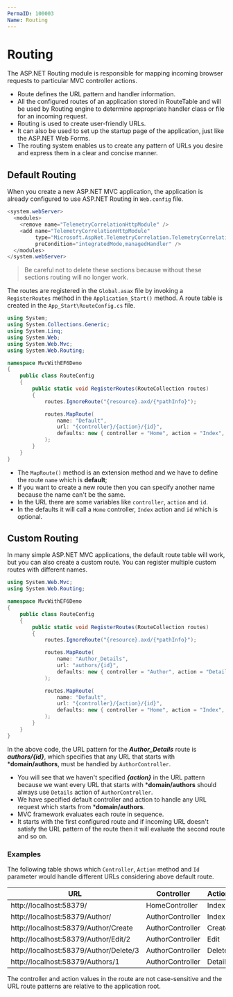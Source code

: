 ```yaml
---
PermaID: 100003
Name: Routing
---
```


# Routing

The ASP.NET Routing module is responsible for mapping incoming browser requests to particular MVC controller actions. 

 - Route defines the URL pattern and handler information. 
 - All the configured routes of an application stored in RouteTable and will be used by Routing engine to determine appropriate handler class or file for an incoming request.
 - Routing is used to create user-friendly URLs. 
 - It can also be used to set up the startup page of the application, just like the ASP.NET Web Forms. 
 - The routing system enables us to create any pattern of URLs you desire and express them in a clear and concise manner.

## Default Routing

When you create a new ASP.NET MVC application, the application is already configured to use ASP.NET Routing in `Web.config` file.

```csharp
<system.webServer>
  <modules>
    <remove name="TelemetryCorrelationHttpModule" />
    <add name="TelemetryCorrelationHttpModule" 
         type="Microsoft.AspNet.TelemetryCorrelation.TelemetryCorrelationHttpModule, Microsoft.AspNet.TelemetryCorrelation" 
         preCondition="integratedMode,managedHandler" />
  </modules>
</system.webServer>
``` 

> Be careful not to delete these sections because without these sections routing will no longer work.

The routes are registered in the `Global.asax` file by invoking a `RegisterRoutes` method in the `Application_Start()` method. A route table is created in the `App_Start\RouteConfig.cs` file. 

```csharp
using System;
using System.Collections.Generic;
using System.Linq;
using System.Web;
using System.Web.Mvc;
using System.Web.Routing;

namespace MvcWithEF6Demo
{
    public class RouteConfig
    {
        public static void RegisterRoutes(RouteCollection routes)
        {
            routes.IgnoreRoute("{resource}.axd/{*pathInfo}");

            routes.MapRoute(
                name: "Default",
                url: "{controller}/{action}/{id}",
                defaults: new { controller = "Home", action = "Index", id = UrlParameter.Optional }
            );
        }
    }
}
```

 - The `MapRoute()` method is an extension method and we have to define the route `name` which is **default**; 
 - If you want to create a new route then you can specify another name because the name can't be the same. 
 - In the URL there are some variables like `controller`, `action` and `id`. 
 - In the defaults it will call a `Home` controller, `Index` action and `id` which is optional.

## Custom Routing

In many simple ASP.NET MVC applications, the default route table will work, but you can also create a custom route. You can register multiple custom routes with different names.

```csharp
using System.Web.Mvc;
using System.Web.Routing;

namespace MvcWithEF6Demo
{
    public class RouteConfig
    {
        public static void RegisterRoutes(RouteCollection routes)
        {
            routes.IgnoreRoute("{resource}.axd/{*pathInfo}");

            routes.MapRoute(
                name: "Author_Details",
                url: "authors/{id}",
                defaults: new { controller = "Author", action = "Details" }
            );

            routes.MapRoute(
                name: "Default",
                url: "{controller}/{action}/{id}",
                defaults: new { controller = "Home", action = "Index", id = UrlParameter.Optional }
            );
        }
    }
}
```

In the above code, the URL pattern for the ***Author_Details*** route is ***authors/{id}***, which specifies that any URL that starts with ***domain/authors**, must be handled by `AuthorController`. 

 - You will see that we haven't specified ***{action}*** in the URL pattern because we want every URL that starts with ***domain/authors** should always use `Details` action of `AuthorController`. 
 - We have specified default controller and action to handle any URL request which starts from ***domain/authors**.
 - MVC framework evaluates each route in sequence. 
 - It starts with the first configured route and if incoming URL doesn't satisfy the URL pattern of the route then it will evaluate the second route and so on.

### Examples

The following table shows which `Controller`, `Action` method and `Id` parameter would handle different URLs considering above default route.

|URL                                    |Controller         |Action     |Id |
|---------------------------------------|-------------------|-----------|---|
|http://localhost:58379/                |HomeController     |Index      |   |
|http://localhost:58379/Author/         |AuthorController   |Index      |   |
|http://localhost:58379/Author/Create   |AuthorController   |Create     |   |
|http://localhost:58379/Author/Edit/2   |AuthorController   |Edit       |2  |
|http://localhost:58379/Author/Delete/3 |AuthorController   |Delete     |3  |
|http://localhost:58379/Authors/1       |AuthorController   |Details    |1  |

The controller and action values in the route are not case-sensitive and the URL route patterns are relative to the application root.
